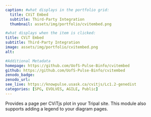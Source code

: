```yaml
---
caption: #what displays in the portfolio grid:
  title: CViT Embed
  subtitle: Third-Party Integration
  thumbnail: assets/img/portfolio/cvitembed.png

#what displays when the item is clicked:
title: CViT Embed
subtitle: Third-Party Integration
image: assets/img/portfolio/cvitembed.png
alt:

#Additional Metadata
homepage: https://github.com/UofS-Pulse-Binfo/cvitembed
github: https://github.com/UofS-Pulse-Binfo/cvitembed
zenodo_badge:
zenodo_url:
see_live: https://knowpulse.usask.ca/cvitjs/Lc1.2-genedist
categories: [SPG, EVOLVES, AGILE, Public]
---
```


Provides a page per CViTjs plot in your Tripal site. This module also supports adding a legend to your diagram pages.
